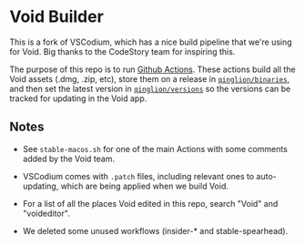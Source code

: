 # Void Builder

This is a fork of VSCodium, which has a nice build pipeline that we're using for Void. Big thanks to the CodeStory team for inspiring this.

The purpose of this repo is to run [Github Actions](https://github.com/qinglion/void-builder/actions). These actions build all the Void assets (.dmg, .zip, etc), store them on a release in [`qinglion/binaries`](https://github.com/qinglion/binaries/releases), and then set the latest version in [`qinglion/versions`](https://github.com/qinglion/versions) so the versions can be tracked for updating in the Void app.

## Notes

- See `stable-macos.sh` for one of the main Actions with some comments added by the Void team.

- VSCodium comes with `.patch` files, including relevant ones to auto-updating, which are being applied when we build Void.

- For a list of all the places Void edited in this repo, search "Void" and "voideditor".

- We deleted some unused workflows (insider-* and stable-spearhead).
